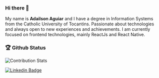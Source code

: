### Hi there 👋

My name is **Adailson Aguiar** and I have a degree in Information Systems from the Catholic University of Tocantins. Passionate about technologies and always open to new experiences and achievements. I am currently focused on frontend technologies, mainly ReactJs and React Native.

### 🏆 Github Status
![Contribution Stats](https://github-contribution-stats.vercel.app/api/?username=adailsonaguiar)

[![Linkedin Badge](https://img.shields.io/badge/-LinkedIn-blue?style=flat-square&logo=Linkedin&logoColor=white&link=https://www.linkedin.com/in/adailsonaguiar)](https://www.linkedin.com/in/adailsonaguiar)

<!--

### :bulb: Projects

<a href="https://github.com/adailsonaguiar/flappy-bird" target="_blank"><img src="https://gbatemp.net/attachments/icon-png.73831" alt="" width="30" /></a>
<a href="https://github.com/adailsonaguiar/infoplay" target="_blank"><img src="https://thirsty-lalande-7cf3a3.netlify.app/static/media/logo.978d4a4a.svg" alt="" width="70" /></a>
<a href="https://github.com/adailsonaguiar/ar-livre" target="_blank"><img src="https://ar-livre.vercel.app/static/media/logo.1c9dc3c2.png" alt="" width="70" /></a>
<a href="https://github.com/adailsonaguiar/linkedin-ui-clone" target="_blank"><img src="https://upload.wikimedia.org/wikipedia/commons/e/e9/Linkedin_icon.svg" alt="" width="30" /></a>
<a href="https://github.com/adailsonaguiar/pokedex-with-graphql" target="_blank"><img src="https://pokedex-with-graphql.vercel.app/static/media/pokebola.2f044472.svg" alt="" width="30" /></a>
<a href="https://github.com/adailsonaguiar/laplay-web" target="_blank"><img src="https://laplay-web.herokuapp.com/static/media/icon.968d95d4.svg" alt="" width="30" /></a>
-->


<!--
**adailsonaguiar/adailsonaguiar** is a ✨ _special_ ✨ repository because its `README.md` (this file) appears on your GitHub profile.

Here are some ideas to get you started:

- 🔭 I’m currently working on ...
- 🌱 I’m currently learning ...
- 👯 I’m looking to collaborate on ...
- 🤔 I’m looking for help with ...
- 💬 Ask me about ...
- 📫 How to reach me: ...
- 😄 Pronouns: ...
- ⚡ Fun fact: ...
-->
